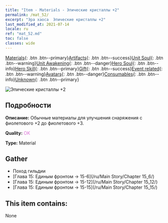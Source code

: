 ```yaml
---
title: "Item - Materials - Эпические кристаллы +2"
permalink: /mat_52/
excerpt: "Эра хаоса  Эпические кристаллы +2"
last_modified_at: 2021-07-14
locale: ru
ref: "mat_52.md"
toc: false
classes: wide
---
```

 [Materials](/ItemsRU/){: .btn .btn--primary}[Artifacts](/ItemsRU/Artifacts/){: .btn .btn--success}[Unit Soul](/ItemsRU/UnitSoul/){: .btn .btn--warning}[Unit Awakening](/ItemsRU/UnitAwakening/){: .btn .btn--danger}[Hero Soul](/ItemsRU/HeroSoul/){: .btn .btn--info}[Hero Skill](/ItemsRU/HeroSkill/){: .btn .btn--primary}[Gift](/ItemsRU/Gift/){: .btn .btn--success}[Event related](/ItemsRU/Events/){: .btn .btn--warning}[Avatars](/ItemsRU/Avatars/){: .btn .btn--danger}[Consumables](/ItemsRU/Consumables/){: .btn .btn--info}[Unknown](/ItemsRU/Unknown/){: .btn .btn--primary}

 ![Эпические кристаллы +2](/images/t/i_cailiao_shuijing2.png)

## Подробности
 **Описание:** Обычные материалы для улучшения снаряжения c фиолетового +2 до фиолетового +3.

 **Quality:** <span style="color: #DA70D6">OK</span>

 **Type:** Material

## Gather

*    Поход гильдии 
*    [Глава 15: Единым фронтом -> 15-6](/ru/Main Story/Chapter 15_6/) 
*    [Глава 15: Единым фронтом -> 15-12](/ru/Main Story/Chapter 15_12/) 
*    [Глава 15: Единым фронтом -> 15-15](/ru/Main Story/Chapter 15_15/) 

## This item contains:

  None

